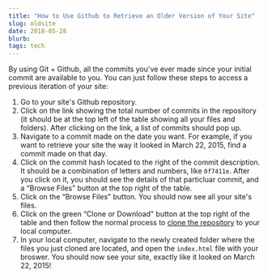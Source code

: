 ```yaml
---
title: "How to Use Github to Retrieve an Older Version of Your Site"
slug: oldsite
date: 2018-05-28
blurb: 
tags: tech
---
```


By using Git + Github, all the commits you've ever made since your initial commit are available to you. You can just follow these steps to access a previous iteration of your site:

1. Go to your site's Github repository.
2. Click on the link showing the total number of commits in the repository (it should be at the top left of the table showing all your files and folders). After clicking on the link, a list of commits should pop up.
3. Navigate to a commit made on the date you want. For example, if you want to retrieve your site the way it looked in March 22, 2015, find a commit made on that day.
4. Click on the commit hash located to the right of the commit description. It should be a combination of letters and numbers, like `0f7411e`. After you click on it, you should see the details of that particluar commit, and a &#8220;Browse Files&#34; button at the top right of the table.
5. Click on the &#8220;Browse Files&#34; button. You should now see all your site's files.
8. Click on the green &#8220;Clone or Download&#34; button at the top right of the table and then follow the normal process to [clone the repository](https://help.github.com/articles/cloning-a-repository/) to your local computer.
9. In your local computer, navigate to the newly created folder where the files you just cloned are located, and open the `index.html` file with your broswer. You should now see your site, exactly like it looked on March 22, 2015! 